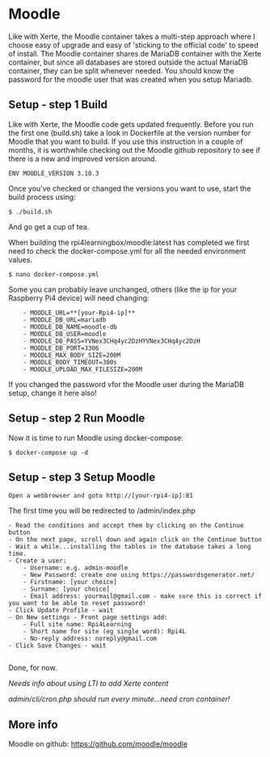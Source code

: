 # Moodle

Like with Xerte, the Moodle container takes a multi-step approach where I choose easy of upgrade and easy of 'sticking to the official code' to speed of install.
The Moodle container shares de MariaDB container with the Xerte container, but since all databases are stored outside the actual MariaDB container, they can be split whenever needed.
You should know the password for the moodle user that was created when you setup Mariadb.

## Setup - step 1 Build
Like with Xerte, the Moodle code gets updated frequently. Before you run the first one (build.sh) take a look in Dockerfile at the version number for Moodle that you want to build.
If you use this instruction in a couple of months, it is worthwhile checking out the Moodle github repository to see if there is a new and improved version around.

```
ENV MOODLE_VERSION 3.10.3
```
Once you've checked or changed the versions you want to use, start the build process using:
```
$ ./build.sh
```
And go get a cup of tea.

When building the rpi4learningbox/moodle:latest has completed we first need to check the docker-compose.yml for all the needed environment values.
```
$ nano docker-compose.yml
```
Some you can probably leave unchanged, others (like the ip for your Raspberry Pi4 device) will need changing:
```
    - MOODLE_URL=**[your-Rpi4-ip]**
    - MOODLE_DB_URL=mariadb
    - MOODLE_DB_NAME=moodle-db
    - MOODLE_DB_USER=moodle
    - MOODLE_DB_PASS=YVNex3CHq4yc2DzHYVNex3CHq4yc2DzH
    - MOODLE_DB_PORT=3306
    - MOODLE_MAX_BODY_SIZE=200M
    - MOODLE_BODY_TIMEOUT=300s
    - MOODLE_UPLOAD_MAX_FILESIZE=200M  
```
If you changed the password vfor the Moodle user during the MariaDB setup, change it here also!

## Setup - step 2 Run Moodle

Now it is time to run Moodle using docker-compose:
```
$ docker-compose up -d
```

## Setup - step 3 Setup Moodle

```
Open a webbrowser and goto http://[your-rpi4-ip]:81
```
The first time you will be redirected to /admin/index.php

```
- Read the conditions and accept them by clicking on the Continue button
- On the next page, scroll down and again click on the Continue button
- Wait a while...installing the tables in the database takes a long time.
- Create a user:
    - Username: e.g. admin-moodle
    - New Password: create one using https://passwordsgenerator.net/
    - Firstname: [your choice] 
    - Surname: [your choice]
    - Email address: yourmail@gmail.com - make sure this is correct if you want to be able to reset password!  
- Click Update Profile - wait
- On New settings - Front page settings add:
    - Full site name: Rpi4Learning
    - Short name for site (eg single word): Rpi4L   
    - No-reply address: noreply@gmail.com
- Click Save Changes - wait
   
```
Done, for now.

_Needs info about using LTI to add Xerte content_

_admin/cli/cron.php should run every minute...need cron container!_


## More info

Moodle on github: https://github.com/moodle/moodle


